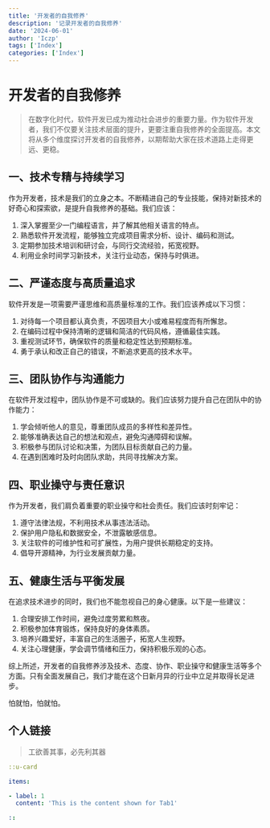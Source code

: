 ```yaml
---
title: '开发者的自我修养'
description: '记录开发者的自我修养'
date: '2024-06-01'
author: 'Iczp'
tags: ['Index']
categories: ['Index']
---
```


# **开发者的自我修养**

> 在数字化时代，软件开发已成为推动社会进步的重要力量。作为软件开发者，我们不仅要关注技术层面的提升，更要注重自我修养的全面提高。本文将从多个维度探讨开发者的自我修养，以期帮助大家在技术道路上走得更远、更稳。

## 一、技术专精与持续学习

作为开发者，技术是我们的立身之本。不断精进自己的专业技能，保持对新技术的好奇心和探索欲，是提升自我修养的基础。我们应该：

1. 深入掌握至少一门编程语言，并了解其他相关语言的特点。
2. 熟悉软件开发流程，能够独立完成项目需求分析、设计、编码和测试。
3. 定期参加技术培训和研讨会，与同行交流经验，拓宽视野。
4. 利用业余时间学习新技术，关注行业动态，保持与时俱进。

## 二、严谨态度与高质量追求

软件开发是一项需要严谨思维和高质量标准的工作。我们应该养成以下习惯：

1. 对待每一个项目都认真负责，不因项目大小或难易程度而有所懈怠。
2. 在编码过程中保持清晰的逻辑和简洁的代码风格，遵循最佳实践。
3. 重视测试环节，确保软件的质量和稳定性达到预期标准。
4. 勇于承认和改正自己的错误，不断追求更高的技术水平。

## 三、团队协作与沟通能力

在软件开发过程中，团队协作是不可或缺的。我们应该努力提升自己在团队中的协作能力：

1. 学会倾听他人的意见，尊重团队成员的多样性和差异性。
2. 能够准确表达自己的想法和观点，避免沟通障碍和误解。
3. 积极参与团队讨论和决策，为团队目标贡献自己的力量。
4. 在遇到困难时及时向团队求助，共同寻找解决方案。

## 四、职业操守与责任意识

作为开发者，我们肩负着重要的职业操守和社会责任。我们应该时刻牢记：

1. 遵守法律法规，不利用技术从事违法活动。
2. 保护用户隐私和数据安全，不泄露敏感信息。
3. 关注软件的可维护性和可扩展性，为用户提供长期稳定的支持。
4. 倡导开源精神，为行业发展贡献力量。

## 五、健康生活与平衡发展

在追求技术进步的同时，我们也不能忽视自己的身心健康。以下是一些建议：

1. 合理安排工作时间，避免过度劳累和熬夜。
2. 积极参加体育锻炼，保持良好的身体素质。
3. 培养兴趣爱好，丰富自己的生活圈子，拓宽人生视野。
4. 关注心理健康，学会调节情绪和压力，保持积极乐观的心态。

综上所述，开发者的自我修养涉及技术、态度、协作、职业操守和健康生活等多个方面。只有全面发展自己，我们才能在这个日新月异的行业中立足并取得长足进步。

怕就怕，怕就怕。



## 个人链接

> 工欲善其事，必先利其器

```yaml [files.ts]{1,2} meta=123
::u-card

items:

- label: 1
  content: 'This is the content shown for Tab1'

::
```
